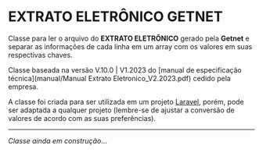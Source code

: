 # EXTRATO ELETRÔNICO GETNET

Classe para ler o arquivo do **EXTRATO ELETRÔNICO** gerado pela **Getnet** e separar as informações de cada linha em um array com os valores em suas respectivas chaves.

Classe baseada na versão V.10.0 | V1.2023 do [manual de especificação técnica](manual/Manual Extrato Eletronico_V2.2023.pdf) cedido pela empresa.

A classe foi criada para ser utilizada em um projeto [Laravel](https://laravel.com/), porém, pode ser adaptada a qualquer projeto (lembre-se de ajustar a conversão de valores de acordo com as suas preferências).

---

_Classe ainda em construção_...
